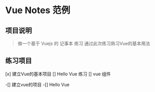 # Vue Notes 范例

## 项目说明

> 做一个基于 Vuejs 的 记事本 练习
> 通过此次练习熟习Vue的基本用法


## 练习项目

[x] 建立Vue的基本项目
[] Hello Vue 练习
[] vue 组件


-[] 建立vue的项目
-[] Hello Vue

